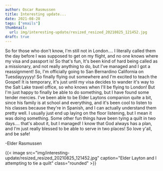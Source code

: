 ```yaml
---
author: Oscar Rasmussen
title: Interesting update...
date: 2021-08-28
tags: ["emails"]
thumbnail:
  url: img/interesting-update/resized_resized_20210825_121452.jpg
draft: true
---
```


So for those who don't know, I'm still not in London.... I literally called them the day before I was supposed to get on my flight, and no one knows where my visa and passport is! So that's fun, It's been kind of hard being called as a missionary, and not really anything to do, but I've managed and I got a reassignment! So, I'm officially going to San Bernardino California on Tuesdayyyyyy! So finally flying out somewhere and I'm excited to teach the Gospel! It is temporary, it's just until my visa decides to wander it's way to the Salt Lake travel office, so who knows when I'll be flying to London! But I'm just happy to finally be able to do something, but I have found some tender mercies. I've been able to be Elder Laytons companion quite a bit, since his family is at school and everything, and it's been cool to listen to his classes because they're in Spanish, and I can actually understand them pretty well. I usually just end up laying on the floor listening, but I mean it was doing something. Some other fun things have been tying a quilt in two days.... that's about it, but I managed! I know that God always has a plan, and I'm just really blessed to be able to serve in two places! So love y'all, and be safe!

-Elder Rasmussen

{{< image src="img/interesting-update/resized_resized_20210825_121452.jpg" caption="Elder Layton and I attempting to tie a quilt" class="rounded" >}}
